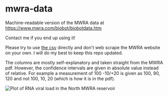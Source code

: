 # mwra-data
Machine-readable version of the MWRA data at https://www.mwra.com/biobot/biobotdata.htm

Contact me if you end up using it!

Please try to use [the csv](https://raw.githubusercontent.com/nibrivia/mwra-data/master/mwra-data.csv) directly and don't web scrape the MWRA website on your own. I will do my best to keep this repo updated.

The columns are mostly self-explanatory and taken straight from the MWRA pdf. However, the confidence intervals are given in absolute value instead of relative. For example a measurement of 100 -10/+20 is given as 100, 90, 120 and not 100, 10, 20 (which is how it is in the pdf).

![Plot of RNA viral load in the North MWRA reservoir](https://raw.githubusercontent.com/nibrivia/mwra-data/master/mwra-north.png)
